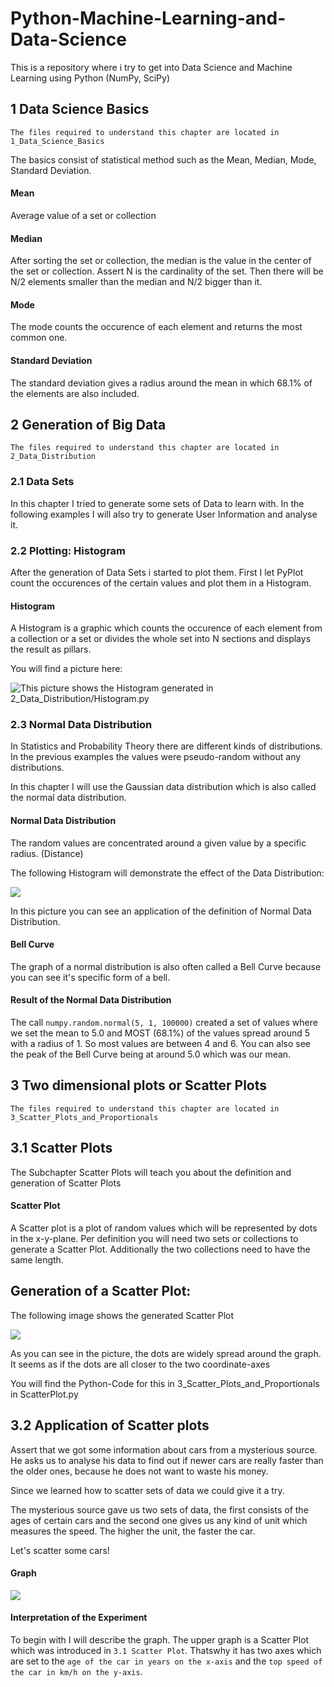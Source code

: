 # Python-Machine-Learning-and-Data-Science
This is a repository where i try to get into Data Science and Machine Learning using Python (NumPy, SciPy)

## 1 Data Science Basics
`The files required to understand this chapter are located in 1_Data_Science_Basics`

The basics consist of statistical method such as the Mean, Median, Mode, Standard Deviation.

#### Mean
Average value of a set or collection

#### Median
After sorting the set or collection, the median is the value in the center of the set or collection. Assert N is the cardinality of the set. Then there will be N/2 elements smaller than the median and N/2 bigger than it.

#### Mode
The mode counts the occurence of each element and returns
the most common one.

#### Standard Deviation
The standard deviation gives a radius around the mean in which 68.1% of the elements are also included.

## 2 Generation of Big Data
`The files required to understand this chapter are located in 2_Data_Distribution`

### 2.1 Data Sets
In this chapter I tried to generate some sets of Data
to learn with. In the following examples I will also try
to generate User Information and analyse it.

### 2.2 Plotting: Histogram
After the generation of Data Sets i started to plot them.
First I let PyPlot count the occurences of the certain
values and plot them in a Histogram.

#### Histogram
A Histogram is a graphic which counts the occurence of each element from a collection or a set or divides the whole set into N sections and displays the result as pillars.

You will find a picture here:

![This picture shows the Histogram generated in 2_Data_Distribution/Histogram.py](https://github.com/maste150hhu/Python-Machine-Learning-and-Data-Science/blob/master/2_Data_Distribution/Histogram.png)

### 2.3 Normal Data Distribution
In Statistics and Probability Theory there are different kinds of distributions. In the previous examples the values were pseudo-random without any distributions.

In this chapter I will use the Gaussian data distribution which is also called the normal data distribution. 

#### Normal Data Distribution
The random values are concentrated around a given value by a specific radius. (Distance)

The following Histogram will demonstrate the effect of the Data Distribution:

![](https://github.com/maste150hhu/Python-Machine-Learning-and-Data-Science/blob/master/2_Data_Distribution/NormalDistHistogram.png)

In this picture you can see an application of the definition of Normal Data Distribution.

#### Bell Curve
The graph of a normal distribution is also often called
a Bell Curve because you can see it's specific form of
a bell.

#### Result of the Normal Data Distribution
The call `numpy.random.normal(5, 1, 100000)` created a set of values where we set the mean to 5.0 and MOST (68.1%) of the values spread around 5 with a radius of 1.
So most values are between 4 and 6. You can also see the peak of the Bell Curve being at around 5.0 which was our mean.

## 3 Two dimensional plots or Scatter Plots
`The files required to understand this chapter are located in 3_Scatter_Plots_and_Proportionals`

## 3.1 Scatter Plots

The Subchapter Scatter Plots will teach you about the 
definition and generation of Scatter Plots

#### Scatter Plot
A Scatter plot is a plot of random values which will be
represented by dots in the x-y-plane. Per definition you
will need two sets or collections to generate a Scatter Plot. Additionally the two collections need to have the
same length.

## Generation of a Scatter Plot:

The following image shows the generated Scatter Plot

![](https://github.com/maste150hhu/Python-Machine-Learning-and-Data-Science/blob/master/3_Scatter_Plots_and_Proportionals/ScatterPlot.png)

As you can see in the picture, the dots are widely spread around the graph. It seems as if the dots are
all closer to the two coordinate-axes

You will find the Python-Code for this in 3_Scatter_Plots_and_Proportionals in ScatterPlot.py

## 3.2 Application of Scatter plots

Assert that we got some information about cars from a
mysterious source. He asks us to analyse his data to find
out if newer cars are really faster than the older ones,
because he does not want to waste his money.

Since we learned how to scatter sets of data we could
give it a try.

The mysterious source gave us two sets of data, the first
consists of the ages of certain cars and the second one
gives us any kind of unit which measures the speed. The higher the unit, the faster the car.

Let's scatter some cars!

#### Graph
![](https://github.com/maste150hhu/Python-Machine-Learning-and-Data-Science/blob/master/3_Scatter_Plots_and_Proportionals/Cars.png)

#### Interpretation of the Experiment
To begin with I will describe the graph. The upper graph is a Scatter Plot which was introduced in `3.1 Scatter Plot`. Thatswhy it has two axes which are set to the `age of the car in years on the x-axis` and the `top speed of the car in km/h on the y-axis`.